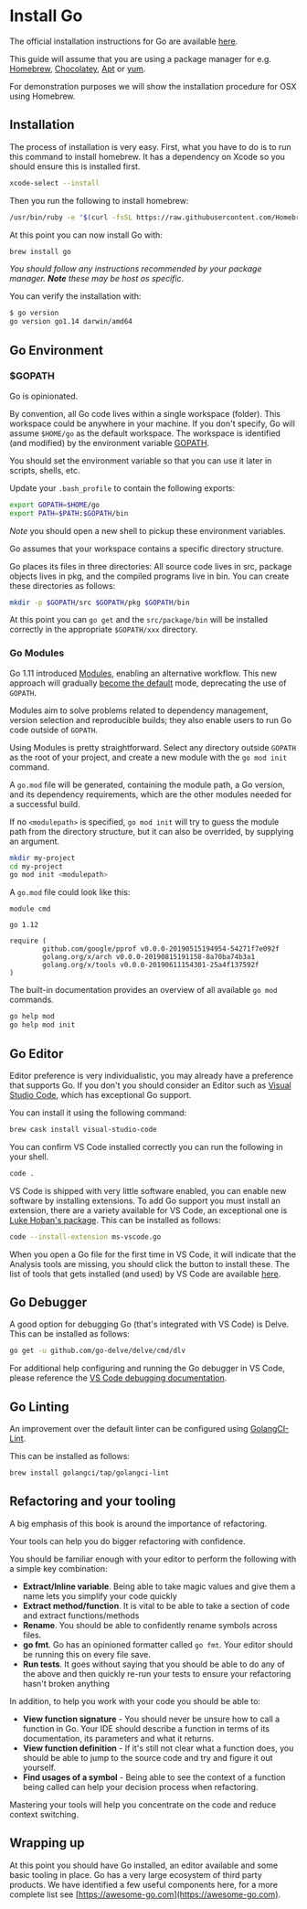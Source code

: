 # Install Go

The official installation instructions for Go are available [here](https://golang.org/doc/install).

This guide will assume that you are using a package manager for e.g. [Homebrew](https://brew.sh), [Chocolatey](https://chocolatey.org), [Apt](https://help.ubuntu.com/community/AptGet/Howto) or [yum](https://access.redhat.com/solutions/9934).

For demonstration purposes we will show the installation procedure for OSX using Homebrew.

## Installation

The process of installation is very easy. First, what you have to do is to run this command to install homebrew. It has a dependency on Xcode so you should ensure this is installed first.

```bash
xcode-select --install
```

Then you run the following to install homebrew:

```bash
/usr/bin/ruby -e "$(curl -fsSL https://raw.githubusercontent.com/Homebrew/install/master/install)"
```

At this point you can now install Go with:

```bash
brew install go
```

_You should follow any instructions recommended by your package manager. **Note** these may be host os specific_.

You can verify the installation with:

```bash
$ go version
go version go1.14 darwin/amd64
```

## Go Environment

### $GOPATH

Go is opinionated.

By convention, all Go code lives within a single workspace \(folder\). This workspace could be anywhere in your machine. If you don't specify, Go will assume `$HOME/go` as the default workspace. The workspace is identified \(and modified\) by the environment variable [GOPATH](https://golang.org/cmd/go/#hdr-GOPATH_environment_variable).

You should set the environment variable so that you can use it later in scripts, shells, etc.

Update your `.bash_profile` to contain the following exports:

```bash
export GOPATH=$HOME/go
export PATH=$PATH:$GOPATH/bin
```

_Note_ you should open a new shell to pickup these environment variables.

Go assumes that your workspace contains a specific directory structure.

Go places its files in three directories: All source code lives in src, package objects lives in pkg, and the compiled programs live in bin. You can create these directories as follows:

```bash
mkdir -p $GOPATH/src $GOPATH/pkg $GOPATH/bin
```

At this point you can `go get` and the `src/package/bin` will be installed correctly in the appropriate `$GOPATH/xxx` directory.

### Go Modules

Go 1.11 introduced [Modules](https://github.com/golang/go/wiki/Modules), enabling an alternative workflow. This new approach will gradually [become the default](https://blog.golang.org/modules2019) mode, deprecating the use of `GOPATH`.

Modules aim to solve problems related to dependency management, version selection and reproducible builds; they also enable users to run Go code outside of `GOPATH`.

Using Modules is pretty straightforward. Select any directory outside `GOPATH` as the root of your project, and create a new module with the `go mod init` command.

A `go.mod` file will be generated, containing the module path, a Go version, and its dependency requirements, which are the other modules needed for a successful build.

If no `<modulepath>` is specified, `go mod init` will try to guess the module path from the directory structure, but it can also be overrided, by supplying an argument.

```bash
mkdir my-project
cd my-project
go mod init <modulepath>
```

A `go.mod` file could look like this:

```text
module cmd

go 1.12

require (
        github.com/google/pprof v0.0.0-20190515194954-54271f7e092f
        golang.org/x/arch v0.0.0-20190815191158-8a70ba74b3a1
        golang.org/x/tools v0.0.0-20190611154301-25a4f137592f
)
```

The built-in documentation provides an overview of all available `go mod` commands.

```bash
go help mod
go help mod init
```

## Go Editor

Editor preference is very individualistic, you may already have a preference that supports Go. If you don't you should consider an Editor such as [Visual Studio Code](https://code.visualstudio.com), which has exceptional Go support.

You can install it using the following command:

```bash
brew cask install visual-studio-code
```

You can confirm VS Code installed correctly you can run the following in your shell.

```bash
code .
```

VS Code is shipped with very little software enabled, you can enable new software by installing extensions. To add Go support you must install an extension, there are a variety available for VS Code, an exceptional one is [Luke Hoban's package](https://github.com/Microsoft/vscode-go). This can be installed as follows:

```bash
code --install-extension ms-vscode.go
```

When you open a Go file for the first time in VS Code, it will indicate that the Analysis tools are missing, you should click the button to install these. The list of tools that gets installed \(and used\) by VS Code are available [here](https://github.com/Microsoft/vscode-go/wiki/Go-tools-that-the-Go-extension-depends-on).

## Go Debugger

A good option for debugging Go \(that's integrated with VS Code\) is Delve. This can be installed as follows:

```bash
go get -u github.com/go-delve/delve/cmd/dlv
```

For additional help configuring and running the Go debugger in VS Code, please reference the [VS Code debugging documentation](https://github.com/Microsoft/vscode-go/wiki/Debugging-Go-code-using-VS-Code).

## Go Linting

An improvement over the default linter can be configured using [GolangCI-Lint](https://github.com/golangci/golangci-lint).

This can be installed as follows:

```bash
brew install golangci/tap/golangci-lint
```

## Refactoring and your tooling

A big emphasis of this book is around the importance of refactoring.

Your tools can help you do bigger refactoring with confidence.

You should be familiar enough with your editor to perform the following with a simple key combination:

* **Extract/Inline variable**. Being able to take magic values and give them a name lets you simplify your code quickly
* **Extract method/function**. It is vital to be able to take a section of code and extract functions/methods
* **Rename**. You should be able to confidently rename symbols across files.
* **go fmt**. Go has an opinioned formatter called `go fmt`. Your editor should be running this on every file save.
* **Run tests**. It goes without saying that you should be able to do any of the above and then quickly re-run your tests to ensure your refactoring hasn't broken anything

In addition, to help you work with your code you should be able to:

* **View function signature** - You should never be unsure how to call a function in Go. Your IDE should describe a function in terms of its documentation, its parameters and what it returns.
* **View function definition** - If it's still not clear what a function does, you should be able to jump to the source code and try and figure it out yourself.
* **Find usages of a symbol** - Being able to see the context of a function being called can help your decision process when refactoring.

Mastering your tools will help you concentrate on the code and reduce context switching.

## Wrapping up

At this point you should have Go installed, an editor available and some basic tooling in place. Go has a very large ecosystem of third party products. We have identified a few useful components here, for a more complete list see [https://awesome-go.com](https://awesome-go.com).


